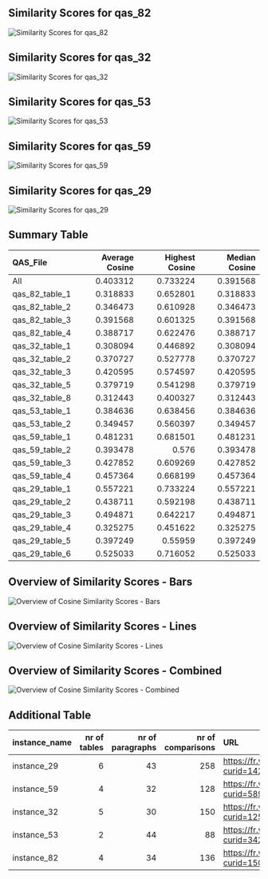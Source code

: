 ## Similarity Scores for qas_82
![Similarity Scores for qas_82](../cosine/qas_82/qas_82.png)

## Similarity Scores for qas_32
![Similarity Scores for qas_32](../cosine/qas_32/qas_32.png)

## Similarity Scores for qas_53
![Similarity Scores for qas_53](../cosine/qas_53/qas_53.png)

## Similarity Scores for qas_59
![Similarity Scores for qas_59](../cosine/qas_59/qas_59.png)

## Similarity Scores for qas_29
![Similarity Scores for qas_29](../cosine/qas_29/qas_29.png)

## Summary Table
| QAS_File       |   Average Cosine |   Highest Cosine |   Median Cosine |
|:---------------|-----------------:|-----------------:|----------------:|
| All            |         0.403312 |         0.733224 |        0.391568 |
| qas_82_table_1 |         0.318833 |         0.652801 |        0.318833 |
| qas_82_table_2 |         0.346473 |         0.610928 |        0.346473 |
| qas_82_table_3 |         0.391568 |         0.601325 |        0.391568 |
| qas_82_table_4 |         0.388717 |         0.622476 |        0.388717 |
| qas_32_table_1 |         0.308094 |         0.446892 |        0.308094 |
| qas_32_table_2 |         0.370727 |         0.527778 |        0.370727 |
| qas_32_table_3 |         0.420595 |         0.574597 |        0.420595 |
| qas_32_table_5 |         0.379719 |         0.541298 |        0.379719 |
| qas_32_table_8 |         0.312443 |         0.400327 |        0.312443 |
| qas_53_table_1 |         0.384636 |         0.638456 |        0.384636 |
| qas_53_table_2 |         0.349457 |         0.560397 |        0.349457 |
| qas_59_table_1 |         0.481231 |         0.681501 |        0.481231 |
| qas_59_table_2 |         0.393478 |         0.576    |        0.393478 |
| qas_59_table_3 |         0.427852 |         0.609269 |        0.427852 |
| qas_59_table_4 |         0.457364 |         0.668199 |        0.457364 |
| qas_29_table_1 |         0.557221 |         0.733224 |        0.557221 |
| qas_29_table_2 |         0.438711 |         0.592198 |        0.438711 |
| qas_29_table_3 |         0.494871 |         0.642217 |        0.494871 |
| qas_29_table_4 |         0.325275 |         0.451622 |        0.325275 |
| qas_29_table_5 |         0.397249 |         0.55959  |        0.397249 |
| qas_29_table_6 |         0.525033 |         0.716052 |        0.525033 |

## Overview of Similarity Scores - Bars
![Overview of Cosine Similarity Scores - Bars](overview_similarity_bars.png)

## Overview of Similarity Scores - Lines
![Overview of Cosine Similarity Scores - Lines](overview_similarity_lines.png)

## Overview of Similarity Scores - Combined
![Overview of Cosine Similarity Scores - Combined](overview_similarity_combined.png)

## Additional Table
| instance_name   |   nr of tables |   nr of paragraphs |   nr of comparisons | URL                                     |
|:----------------|---------------:|-------------------:|--------------------:|:----------------------------------------|
| instance_29     |              6 |                 43 |                 258 | https://fr.wikipedia.org/?curid=1424248 |
| instance_59     |              4 |                 32 |                 128 | https://fr.wikipedia.org/?curid=5892703 |
| instance_32     |              5 |                 30 |                 150 | https://fr.wikipedia.org/?curid=1255401 |
| instance_53     |              2 |                 44 |                  88 | https://fr.wikipedia.org/?curid=342938  |
| instance_82     |              4 |                 34 |                 136 | https://fr.wikipedia.org/?curid=150171  |

